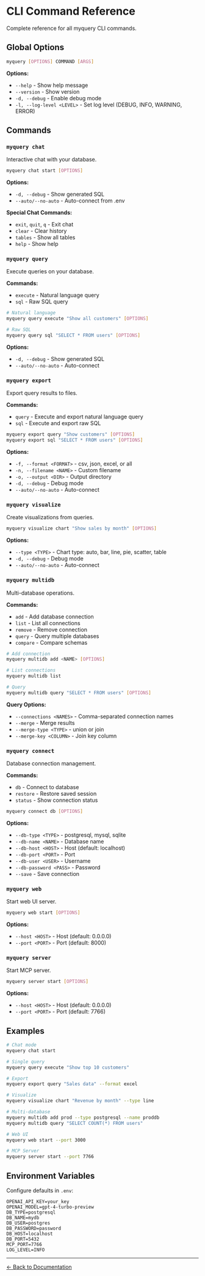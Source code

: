 # CLI Command Reference

Complete reference for all myquery CLI commands.

## Global Options

```bash
myquery [OPTIONS] COMMAND [ARGS]
```

**Options:**
- `--help` - Show help message
- `--version` - Show version
- `-d, --debug` - Enable debug mode
- `-l, --log-level <LEVEL>` - Set log level (DEBUG, INFO, WARNING, ERROR)

## Commands

### `myquery chat`

Interactive chat with your database.

```bash
myquery chat start [OPTIONS]
```

**Options:**
- `-d, --debug` - Show generated SQL
- `--auto/--no-auto` - Auto-connect from .env

**Special Chat Commands:**
- `exit`, `quit`, `q` - Exit chat
- `clear` - Clear history
- `tables` - Show all tables
- `help` - Show help

### `myquery query`

Execute queries on your database.

**Commands:**
- `execute` - Natural language query
- `sql` - Raw SQL query

```bash
# Natural language
myquery query execute "Show all customers" [OPTIONS]

# Raw SQL
myquery query sql "SELECT * FROM users" [OPTIONS]
```

**Options:**
- `-d, --debug` - Show generated SQL
- `--auto/--no-auto` - Auto-connect

### `myquery export`

Export query results to files.

**Commands:**
- `query` - Execute and export natural language query
- `sql` - Execute and export raw SQL

```bash
myquery export query "Show customers" [OPTIONS]
myquery export sql "SELECT * FROM users" [OPTIONS]
```

**Options:**
- `-f, --format <FORMAT>` - csv, json, excel, or all
- `-n, --filename <NAME>` - Custom filename
- `-o, --output <DIR>` - Output directory
- `-d, --debug` - Debug mode
- `--auto/--no-auto` - Auto-connect

### `myquery visualize`

Create visualizations from queries.

```bash
myquery visualize chart "Show sales by month" [OPTIONS]
```

**Options:**
- `--type <TYPE>` - Chart type: auto, bar, line, pie, scatter, table
- `-d, --debug` - Debug mode
- `--auto/--no-auto` - Auto-connect

### `myquery multidb`

Multi-database operations.

**Commands:**
- `add` - Add database connection
- `list` - List all connections
- `remove` - Remove connection
- `query` - Query multiple databases
- `compare` - Compare schemas

```bash
# Add connection
myquery multidb add <NAME> [OPTIONS]

# List connections
myquery multidb list

# Query
myquery multidb query "SELECT * FROM users" [OPTIONS]
```

**Query Options:**
- `--connections <NAMES>` - Comma-separated connection names
- `--merge` - Merge results
- `--merge-type <TYPE>` - union or join
- `--merge-key <COLUMN>` - Join key column

### `myquery connect`

Database connection management.

**Commands:**
- `db` - Connect to database
- `restore` - Restore saved session
- `status` - Show connection status

```bash
myquery connect db [OPTIONS]
```

**Options:**
- `--db-type <TYPE>` - postgresql, mysql, sqlite
- `--db-name <NAME>` - Database name
- `--db-host <HOST>` - Host (default: localhost)
- `--db-port <PORT>` - Port
- `--db-user <USER>` - Username
- `--db-password <PASS>` - Password
- `--save` - Save connection

### `myquery web`

Start web UI server.

```bash
myquery web start [OPTIONS]
```

**Options:**
- `--host <HOST>` - Host (default: 0.0.0.0)
- `--port <PORT>` - Port (default: 8000)

### `myquery server`

Start MCP server.

```bash
myquery server start [OPTIONS]
```

**Options:**
- `--host <HOST>` - Host (default: 0.0.0.0)
- `--port <PORT>` - Port (default: 7766)

## Examples

```bash
# Chat mode
myquery chat start

# Single query
myquery query execute "Show top 10 customers"

# Export
myquery export query "Sales data" --format excel

# Visualize
myquery visualize chart "Revenue by month" --type line

# Multi-database
myquery multidb add prod --type postgresql --name proddb
myquery multidb query "SELECT COUNT(*) FROM users"

# Web UI
myquery web start --port 3000

# MCP Server
myquery server start --port 7766
```

## Environment Variables

Configure defaults in `.env`:

```env
OPENAI_API_KEY=your_key
OPENAI_MODEL=gpt-4-turbo-preview
DB_TYPE=postgresql
DB_NAME=mydb
DB_USER=postgres
DB_PASSWORD=password
DB_HOST=localhost
DB_PORT=5432
MCP_PORT=7766
LOG_LEVEL=INFO
```

---

[← Back to Documentation](../README.md)

